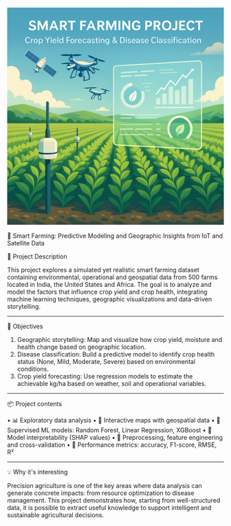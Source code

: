 ![Smart Farming Visual](smart_farming_visual.png)

🌱 Smart Farming: Predictive Modeling and Geographic Insights from IoT and Satellite Data

📌 Project Description

This project explores a simulated yet realistic smart farming dataset containing environmental, operational and geospatial data from 500 farms located in India, the United States and Africa. The goal is to analyze and model the factors that influence crop yield and crop health, integrating machine learning techniques, geographic visualizations and data-driven storytelling.
________________________________________
🎯 Objectives

1. Geographic storytelling: Map and visualize how crop yield, moisture and health change based on geographic location.
2. Disease classification: Build a predictive model to identify crop health status (None, Mild, Moderate, Severe) based on environmental conditions.
3. Crop yield forecasting: Use regression models to estimate the achievable kg/ha based on weather, soil and operational variables.
________________________________________
📦 Project contents

• 📊 Exploratory data analysis
• 📍 Interactive maps with geospatial data
• 🧠 Supervised ML models: Random Forest, Linear Regression, XGBoost
• 🧪 Model interpretability (SHAP values)
• 🧼 Preprocessing, feature engineering and cross-validation
• 🎯 Performance metrics: accuracy, F1-score, RMSE, R²
________________________________________
💡 Why it's interesting

Precision agriculture is one of the key areas where data analysis can generate concrete impacts: from resource optimization to disease management. This project demonstrates how, starting from well-structured data, it is possible to extract useful knowledge to support intelligent and sustainable agricultural decisions.
